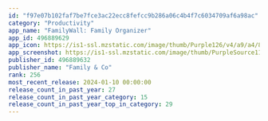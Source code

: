 ```yaml
---
id: "f97e07b102faf7be7fce3ac22ecc8fefcc9b286a06c4b4f7c6034709af6a98ac"
category: "Productivity"
app_name: "FamilyWall: Family Organizer"
app_id: 496889629
app_icon: https://is1-ssl.mzstatic.com/image/thumb/Purple126/v4/a9/a4/88/a9a48897-0b1f-83e2-682f-5a339bdbb6f0/AppIcon-0-0-1x_U007epad-0-0-85-220.png/1024x1024bb.png
app_screenshot: https://is1-ssl.mzstatic.com/image/thumb/PurpleSource116/v4/ef/39/59/ef395939-1fb7-3872-fc09-fb7a623386c1/76883f61-f054-4cf6-af12-045e257fd42e_1.Store_Screenshot_6.5_LaunchPad_EN.png/1242x2688bb.png
publisher_id: 496889632
publisher_name: "Family & Co"
rank: 256
most_recent_release: 2024-01-10 00:00:00
release_count_in_past_year: 27
release_count_in_past_year_category: 15
release_count_in_past_year_top_in_category: 29
---
```

